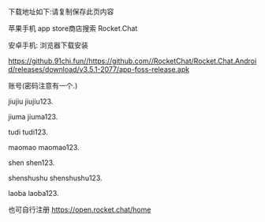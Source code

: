
下载地址如下:请复制保存此页内容

苹果手机 app store商店搜索 Rocket.Chat

安卓手机:  浏览器下载安装

https://github.91chi.fun//https://github.com//RocketChat/Rocket.Chat.Android/releases/download/v3.5.1-2077/app-foss-release.apk


账号(密码注意有一个.)

jiujiu
jiujiu123.

jiuma
jiuma123.

tudi
tudi123.

maomao
maomao123.

shen
shen123.

shenshushu
shenshushu123.

laoba
laoba123.


也可自行注册
https://open.rocket.chat/home
